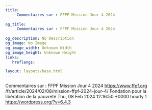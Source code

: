 ```yaml
---
title: 
     Commentaires sur : FFPF Mission Jour 4 2024
    
og_title: 
     Commentaires sur : FFPF Mission Jour 4 2024
    
og_description: No Description
og_image: No Image
og_image_width: Unknown Width
og_image_height: Unknown Height
links:
   hreflangs:

layout: layouts/base.html
---
```

Commentaires sur : FFPF Mission Jour 4 2024  https://www.ffpf.org
/fr/article/2024/02/08/mission-ffpf-2024-jour-4/  Fondation pour la libération
de la pauvreté  Thu, 08 Feb 2024 12:16:50 +0000  hourly  1
https://wordpress.org/?v=6.4.3


